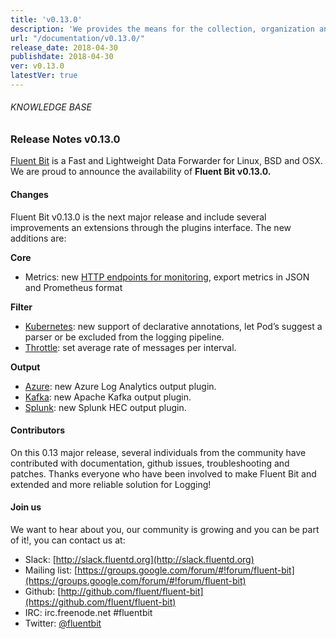 ```yaml
---
title: 'v0.13.0'
description: 'We provides the means for the collection, organization and computerized retrieval of knowledgeand Lightweight Data Forwarder for Linux, BSD and OSX. We are proud to announce the availability of Fluent Bit v0.13.0.'
url: "/documentation/v0.13.0/"
release_date: 2018-04-30
publishdate: 2018-04-30
ver: v0.13.0
latestVer: true
---
```


###### KNOWLEDGE BASE

### Release Notes v0.13.0

[Fluent Bit](https://fluentbit.io/) is a Fast and Lightweight Data Forwarder for Linux, BSD and OSX. We are proud to announce the availability of **Fluent Bit v0.13.0.**

#### Changes

Fluent Bit v0.13.0 is the next major release and include several improvements an extensions through the plugins interface. The new additions are:

**Core**

* Metrics: new [HTTP endpoints for monitoring](https://fluentbit.io/documentation/0.13/configuration/monitoring.html), export metrics in JSON and Prometheus format


**Filter** 

* [Kubernetes](https://fluentbit.io/documentation/0.13/filter/kubernetes.html): new support of declarative annotations, let Pod’s suggest a parser or be excluded from the logging pipeline.
* [Throttle](https://fluentbit.io/documentation/0.13/filter/throttle.html): set average rate of messages per interval.


**Output**

* [Azure](https://fluentbit.io/documentation/0.13/output/azure.html): new Azure Log Analytics output plugin.
* [Kafka](https://fluentbit.io/documentation/0.13/output/kafka.html): new Apache Kafka output plugin.
* [Splunk](https://fluentbit.io/documentation/0.13/output/splunk.html): new Splunk HEC output plugin.


#### Contributors

On this 0.13 major release, several individuals from the community have contributed with documentation, github issues, troubleshooting and patches. Thanks everyone who have been involved to make Fluent Bit and extended and more reliable solution for Logging!


#### Join us

We want to hear about you, our community is growing and you can be part of it!, you can contact us at:

* Slack: [http://slack.fluentd.org](http://slack.fluentd.org)
* Mailing list: [https://groups.google.com/forum/#!forum/fluent-bit](https://groups.google.com/forum/#!forum/fluent-bit)
* Github: [http://github.com/fluent/fluent-bit](https://github.com/fluent/fluent-bit)
* IRC: irc.freenode.net #fluentbit
* Twitter: [@fluentbit](https://twitter.com/fluentbit)